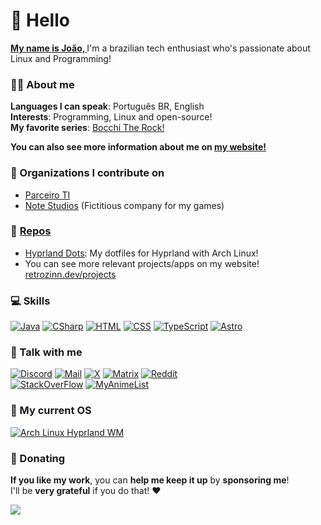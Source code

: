# 👋 Hello

<u><b>My name is João, </b></u>
I'm a brazilian tech enthusiast who's passionate about Linux and Programming!

<!-- [![GitHub Status](https://github-readme-stats.vercel.app/api?username=retrozinndev&theme=blue-green)](https://docs.github.com/articles/why-are-my-contributions-not-showing-up-on-my-profile) -->

### 🙋‍♂️ About me
**Languages I can speak**: Português BR, English <br>
**Interests**: Programming, Linux and open-source! <br>
**My favorite series**: [Bocchi The Rock!](https://www.crunchyroll.com/series/GXJHM3P19/bocchi-the-rock) <br>

<b>You can also see more information about me on [my website!](https://retrozinn.dev)</b>

### 📗 Organizations I contribute on
- [Parceiro TI](https://parceiroti.com.br)
- [Note Studios](https://github.com/notestudios) (Fictitious company for my games)

### 👀 [Repos](https://github.com/retrozinndev?tab=repositories)
- [Hyprland Dots](https://github.com/retrozinndev/Hyprland-Dots?tab=readme-ov-file): My dotfiles for Hyprland with Arch Linux!
- You can see more relevant projects/apps on my website! [retrozinn.dev/projects](https://retrozinn.dev/en/projects)

### 💻 Skills
[![Java](https://img.shields.io/badge/Java-d6ba3a?style=for-the-badge&logo=openjdk&logoColor=black)](https://openjdk.org)
[![CSharp](https://img.shields.io/badge/C%23-d6ba3a?style=for-the-badge&logo=c-sharp&logoColor=black)](https://learn.microsoft.com/dotnet/csharp)
[![HTML](https://img.shields.io/badge/HTML-d6ba3a?style=for-the-badge&logo=html5&logoColor=black)](https://developer.mozilla.org/docs/web/html)
[![CSS](https://img.shields.io/badge/CSS-d6ba3a?style=for-the-badge&logo=css3&logoColor=black)]()
[![TypeScript](https://img.shields.io/badge/TypeScript-d6ba3a?style=for-the-badge&logo=typescript&logoColor=black)](https://typescriptlang.org)
[![Astro](https://img.shields.io/badge/astro-d6ba3a.svg?style=for-the-badge&logo=astro&logoColor=black)](https://astro.build)

### 💬 Talk with me
[![Discord](https://img.shields.io/badge/Discord-d6ba3a?style=for-the-badge&logo=discord&logoColor=black)](https://discord.com/users/568589231954591749)
[![Mail](https://img.shields.io/badge/Gmail-d6ba3a?style=for-the-badge&logo=gmail&logoColor=black)](mailto:joaovodias@gmail.com)
[![X](https://img.shields.io/badge/X-d6ba3a?style=for-the-badge&logo=x&logoColor=black)](https://x.com/retrozinndev)
[![Matrix](https://img.shields.io/badge/matrix-d6ba3a?style=for-the-badge&logo=Matrix&logoColor=black)](https://matrix.to/#/@retrozinndev:matrix.org)
[![Reddit](https://img.shields.io/badge/Reddit-d6ba3a?style=for-the-badge&logo=reddit&logoColor=black)](https://www.reddit.com/user/Much_Clue7037)
<br>
[![StackOverFlow](https://img.shields.io/badge/Stack_Overflow-d6ba3a?style=for-the-badge&logo=stack-overflow&logoColor=black)](https://stackoverflow.com/users/22116293/retrozinndev)
[![MyAnimeList](https://img.shields.io/badge/Myanimelist-d6ba3a?style=for-the-badge&logo=myanimelist&logoColor=black)](https://myanimelist.net/profile/retrozinndev)

### 🐧 My current OS
[![Arch Linux Hyprland WM](https://img.shields.io/badge/Arch_Linux-d6ba3a?style=for-the-badge&logo=arch-linux&logoColor=black)](https://archlinux.org)

### 💟 Donating
**If you like my work**, you can **help me keep it up** by **sponsoring me**!<br>
I'll be **very grateful** if you do that! ❤️ <br>

[![](https://img.shields.io/badge/Support%20me%20via%20Ko--fi-f16061?style=for-the-badge&logo=ko-fi&logoColor=black)](https://ko-fi.com/retrozinndev)

